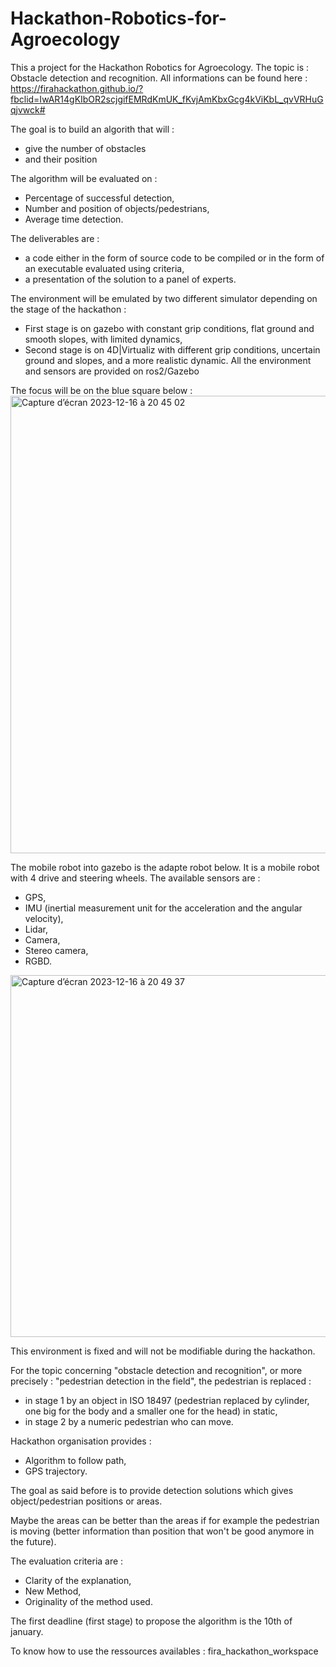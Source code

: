 # Hackathon-Robotics-for-Agroecology
This a project for the Hackathon Robotics for Agroecology. The topic is : Obstacle detection and recognition. All informations can be found here : https://firahackathon.github.io/?fbclid=IwAR14gKIbOR2scjgifEMRdKmUK_fKvjAmKbxGcg4kViKbL_qvVRHuGqjvwck#

The goal is to build an algorith that will :
- give the number of obstacles
- and their position

The algorithm will be evaluated on :
- Percentage of successful detection,
- Number and position of objects/pedestrians,
- Average time detection.

The deliverables are :
- a code either in the form of source code to be compiled or in the form of an executable evaluated using criteria,
- a presentation of the solution to a panel of experts.

The environment will be emulated by two different simulator depending on the stage of the hackathon :
- First stage is on gazebo with constant grip conditions, flat ground and smooth slopes, with limited dynamics,
- Second stage is on 4D|Virtualiz with different grip conditions, uncertain ground and slopes, and a more realistic dynamic.
All the environment and sensors are provided on ros2/Gazebo 

The focus will be on the blue square below :
<img width="732" alt="Capture d’écran 2023-12-16 à 20 45 02" src="https://github.com/guillaumePoidatz/Hackathon-Robotics-for-Agroecology/assets/79081686/8839070d-bce7-416d-afe7-6f6c4af8a398">

The mobile robot into gazebo is the adapte robot below. It is a mobile robot with 4 drive and steering wheels. The available sensors are :
- GPS,
- IMU (inertial measurement unit for the acceleration and the angular velocity),
- Lidar,
- Camera,
- Stereo camera,
- RGBD.

<img width="579" alt="Capture d’écran 2023-12-16 à 20 49 37" src="https://github.com/guillaumePoidatz/Hackathon-Robotics-for-Agroecology/assets/79081686/2fcfe5c7-dcdd-48e4-b600-4243d5d1ba8a">

This environment is fixed and will not be modifiable during the hackathon.

For the topic concerning "obstacle detection and recognition", or more precisely : "pedestrian detection in the field", the pedestrian is replaced :
- in stage 1 by an object in ISO 18497 (pedestrian replaced by cylinder, one big for the body and a smaller one for the head) in static,
- in stage 2 by a numeric pedestrian who can move.

Hackathon organisation provides :
- Algorithm to follow path,
- GPS trajectory.

The goal as said before is to provide detection solutions which gives object/pedestrian positions or areas. 

Maybe the areas can be better than the areas if for example the pedestrian is moving (better information than position that won't be good anymore in the future).

The evaluation criteria are : 
- Clarity of the explanation,
- New Method,
- Originality of the method used.

The first deadline (first stage) to propose the algorithm is the 10th of january.

To know how to use the ressources availables : fira_hackathon_workspace
